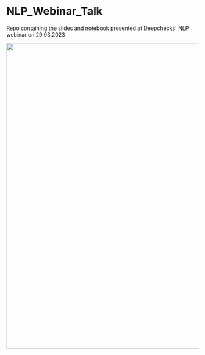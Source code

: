 # NLP_Webinar_Talk
Repo containing the slides and notebook presented at Deepchecks' NLP webinar on 29.03.2023
<p align="center">
   <img src="image.jpg" width="800">
</p>
